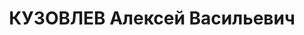 ---
title: КУЗОВЛЕВ Алексей Васильевич
description: 'Род. в 1876, Тульская губ.

  Арестован 02.11.1923. Пост. КОГПУ от 23.11.1923 из-под стражи освобожден.'
---